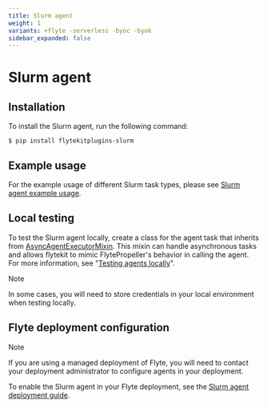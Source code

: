 ```yaml
---
title: Slurm agent
weight: 1
variants: +flyte -serverless -byoc -byok
sidebar_expanded: false
---
```


# Slurm agent

## Installation

To install the Slurm agent, run the following command:

```shell
$ pip install flytekitplugins-slurm
```

## Example usage

For the example usage of different Slurm task types, please see [Slurm agent example usage](./slurm_agent_example_usage).

## Local testing

To test the Slurm agent locally, create a class for the agent task that inherits from [AsyncAgentExecutorMixin](https://github.com/flyteorg/flytekit/blob/cd6bd01ad0ba6688afc71a33a59ece53f90e841a/flytekit/extend/backend/base_agent.py#L3). This mixin can handle asynchronous tasks and allows flytekit to mimic FlytePropeller's behavior in calling the agent. For more information, see "[Testing agents locally](https://docs.flyte.org/en/latest/flyte_agents/testing_agents_in_a_local_python_environment.html)".

> [!NOTE]
> In some cases, you will need to store credentials in your local environment when testing locally.

## Flyte deployment configuration

> [!NOTE]
> If you are using a managed deployment of Flyte, you will need to contact your deployment administrator to configure agents in your deployment.

To enable the Slurm agent in your Flyte deployment, see the [Slurm agent deployment guide](/deployment/agents/slurm.html#deployment-agent-setup-slurm).
